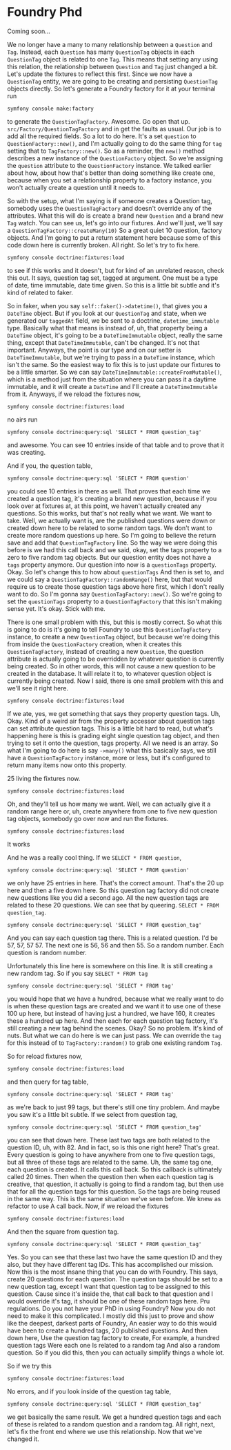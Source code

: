 # Foundry Phd

Coming soon...

We no longer have a many to many relationship between a `Question` and `Tag`. Instead,
each `Question` has many `QuestionTag` objects in each `QuestionTag` object is related
to one `Tag`. This means that setting any using this relation, the relationship between
`Question` and `Tag` just changed a bit. Let's update the fixtures to reflect this first.
Since we now have a `QuestionTag` entity, we are going to be creating and persisting
`QuestionTag` objects directly. So let's generate a Foundry factory for it at your
terminal run 

```terminal
symfony console make:factory
```

to generate the `QuestionTagFactory`.
Awesome. Go open that up. `src/Factory/QuestionTagFactory` and in get the
faults as usual. Our job is to add all the required fields. So a lot to do here. It's
a set `question` to `QuestionFactory::new()`, and I'm actually going to do
the same thing for `tag` setting that to `TagFactory::new()`. So as a
reminder, the `new()` method describes a new instance of the `QuestionFactory` object. So
we're assigning the `question` attribute to the `QuestionFactory`
instance. We talked earlier about how, about how that's better than doing something
like create one, because when you set a relationship property to a factory instance,
you won't actually create a question until it needs to.

So with the setup, what I'm saying is if someone creates a Question tag, somebody
uses the `QuestionTagFactory` and doesn't override any of the attributes. What this
will do is create a brand new `Question` and a brand new `Tag` watch. You can see us,
let's go into our fixtures. And we'll just, we'll say a `QuestionTagFactory::createMany(10)`
So a great quiet 10 question, factory objects. And I'm going to put a
return statement here because some of this code down here is currently broken. All
right. So let's try to fix here. 

```terminal
symfony console doctrine:fixtures:load
```

to see if
this works and it doesn't, but for kind of an unrelated reason, check this out. It
says, question tag set, tagged at argument. One must be a type of date, time
immutable, date time given. So this is a little bit subtle and it's kind of related
to faker.

So in faker, when you say `self::faker()->datetime()`, that gives you
a `DateTime` object. But if you look at our `QuestionTag` and state, when we generated
our `taggedAt` field, we be sent to a doctrine, `datetime_immutable` type. Basically what
that means is instead of, uh, that property being a `DateTime` object, it's going to
be a `DateTimeImmutable` object, really the same thing, except that `DateTimeImmutable`,
can't be changed. It's not that important. Anyways, the point is our type and on our
setter is `DateTimeImmutable`, but we're trying to pass in a `DateTime` instance, which
isn't the same. So the easiest way to fix this is to just update our fixtures to be a
little smarter. So we can say `DateTimeImmutable::createFromMutable()`,
which is a method just from the situation where you can pass it a daytime immutable,
and it will create a `DateTime` and I'll create a `DateTimeImmutable` from it. Anyways, if
we reload the fixtures now, 

```terminal-silent
symfony console doctrine:fixtures:load
```

no airs run 

```terminal
symfony console doctrine:query:sql 'SELECT * FROM question_tag'
```

and awesome. You can see 10 entries inside of that table and to prove that it was creating.

And if you, the question table, 

```terminal-silent
symfony console doctrine:query:sql 'SELECT * FROM question'
```

you could see 10 entries in there as well. That
proves that each time we created a question tag, it's creating a brand new question,
because if you look over at fixtures at, at this point, we haven't actually created
any questions. So this works, but that's not really what we want. We want to take.
Well, we actually want is, are the published questions were down or created down here
to be related to some random tags. We don't want to create more random questions up
here. So I'm going to believe the return save and add that `QuestionTagFactory` line.
So the way we were doing this before is we had this call back and we said, okay, set
the tags property to a zero to five random tag objects. But our question entity does
not have a `tags` property anymore. Our question into now is a `questionTags` property.
Okay. So let's change this to how about `questionTags` And then is set to, and we
could say a `QuestionTagFactory::randomRange()` here, but that would
require us to create those question tags above here first, which I don't really want
to do. So I'm gonna say `QuestionTagFactory::new()`. So we're going to set the
`questionTags` property to a `QuestionTagFactory` that this isn't making sense yet.
It's okay. Stick with me.

There is one small problem with this, but this is mostly correct. So what this is
going to do is it's going to tell Foundry to use this `QuestionTagFactory` instance,
to create a new `QuestionTag` object, but because we're doing this from inside the
`QuestionFactory` creation, when it creates this `QuestionTagFactory`, instead of
creating a new `Question`, the question attribute is actually going to be overridden by
whatever question is currently being created. So in other words, this will not cause
a new question to be created in the database. It will relate it to, to whatever
question object is currently being created. Now I said, there is one small problem
with this and we'll see it right here. 

```terminal-silent
symfony console doctrine:fixtures:load
```

If we ate, yes, we get something that says
they property question tags. Uh, Okay. Kind of a weird air from the property accessor
about question tags can set attribute question tags. This is a little bit hard to
read, but what's happening here is this is grading eight single question tag object,
and then trying to set it onto the question, tags property. All we need is an array.
So what I'm going to do here is say `->many()` what this basically says, we still have a
`QuestionTagFactory` instance, more or less, but it's configured to return many items
now onto this property.

25 living the fixtures now. 

```terminal-silent
symfony console doctrine:fixtures:load
```

Oh, and they'll tell us how many we want. Well, we can
actually give it a random range here or, uh, create anywhere from one to five new
question tag objects, somebody go over now and run the fixtures. 

```terminal-silent
symfony console doctrine:fixtures:load
```

It works

And he was a really cool thing. If we `SELECT * FROM question`, 

```terminal-silent
symfony console doctrine:query:sql 'SELECT * FROM question'
```

we only have 25
entries in here. That's the correct amount. That's the 20 up here and then a five
down here. So this question tag factory did not create new questions like you did a
second ago. All the new question tags are related to these 20 questions. We can see
that by queering. `SELECT * FROM question_tag`. 

```terminal-silent
symfony console doctrine:query:sql 'SELECT * FROM question_tag'
```

And you can say each question tag
there. This is a related question. I'd be 57, 57, 57 57. The next one is 56, 56 and
then 55. So a random number. Each question is random number.

Unfortunately this line here is somewhere on this line. It is still creating a new
random tag. So if you say `SELECT * FROM tag`

```terminal-silent
symfony console doctrine:query:sql 'SELECT * FROM tag'
```

you would hope that we have a
hundred, because what we really want to do is when these question tags are created
and we want it to use one of these 100 up here, but instead of having just a hundred,
we have 160, it creates these a hundred up here. And then each for each question tag
factory, it's still creating a new tag behind the scenes. Okay? So no problem. It's
kind of nuts. But what we can do here is we can just pass. We can override the `tag`
for this instead of to `TagFactory::random()` to grab one existing random
`Tag`.

So for reload fixtures now, 

```terminal-silent
symfony console doctrine:fixtures:load
```

and then query for tag table, 

```terminal-silent
symfony console doctrine:query:sql 'SELECT * FROM tag'
```

as we're back to just 99 tags,
but there's still one tiny problem. And maybe you saw it's a little bit subtle. If we
select from question tag, 

```terminal-silent
symfony console doctrine:query:sql 'SELECT * FROM question_tag'
```

you can see that down here. These last two tags are both
related to the question ID, uh, with 82. And in fact, so is this one right here?
That's great. Every question is going to have anywhere from one to five question
tags, but all three of these tags are related to the same. Uh, the same tag one, each
question is created. It calls this call back. So this callback is ultimately called
20 times. Then when the question then when each question tag is creative, that
question, it actually is going to find a random tag, but then use that for all the
question tags for this question. So the tags are being reused in the same way. This
is the same situation we've seen before. We knew as refactor to use A call back. Now,
if we reload the fixtures

```terminal-silent
symfony console doctrine:fixtures:load
```

And then the square from question tag. 

```terminal-silent
symfony console doctrine:query:sql 'SELECT * FROM question_tag'
```

Yes. So you can see that these last two have
the same question ID and they also, but they have different tag IDs. This has
accomplished our mission. Now this is the most insane thing that you can do with
Foundry. This says, create 20 questions for each question. The question tags should
be set to a new question tag, except I want that question tag to be assigned to this
question. Cause since it's inside the, that call back to that question and I would
override it's tag, it should be one of these random tags here. Pru regulations. Do
you not have your PhD in using Foundry? Now you do not need to make it this
complicated. I mostly did this just to prove and show like the deepest, darkest parts
of Foundry, An easier way to do this would have been to create a hundred tags, 20
published questions. And then down here, Use the question tag factory to create, For
example, a hundred question tags Were each one Is related to a random tag And also a
random question. So if you did this, then you can actually simplify things a whole
lot.

So if we try this 

```terminal-silent
symfony console doctrine:fixtures:load
```

No errors, and if you look inside of the question tag table, 

```terminal-silent
symfony console doctrine:query:sql 'SELECT * FROM question_tag'
```

we get
basically the same result. We get a hundred question tags and each of these is
related to a random question and a random tag. All right, next, let's fix the front
end where we use this relationship. Now that we've changed it.

